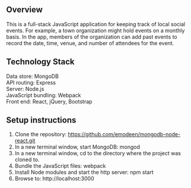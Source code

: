 <h2><strong>Overview</strong></h2>

This is a full-stack JavaScript application for keeping track of local social events. For example, a town organization might hold events on a monthly basis. In the app, members of the organization can add past events to record the date, time, venue, and number of attendees for the event.

<h2><strong>Technology Stack</strong></h2>

Data store: MongoDB<br>
API routing: Express<br>
Server: Node.js<br>
JavaScript bundling: Webpack<br>
Front end: React, jQuery, Bootstrap<br>


<h2><strong>Setup instructions</strong></h2>

1.	Clone the repository: https://github.com/emodeen/mongodb-node-react.git
2.  In a new terminal window, start MongoDB: mongod
3.	In a new terminal window, cd to the directory where the project was cloned to.
4.  Bundle the JavaScript files: webpack
5.	Install Node modules and start the http server: npm start
6.	Browse to: http://localhost:3000